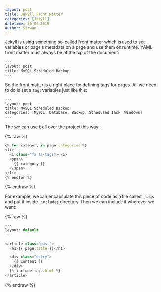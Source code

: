 ```yaml
---
layout: post
title: Jekyll Front Matter
categories: [Jekyll]
datetime: 30-06-2019
author: Sirwan
---
```


Jekyll is using something so-called Front matter which is used to set variables or page's metadata on a page and use them on runtime. YAML front matter must always be at the top of the document:

```js
---
layout: post
title: MySQL Scheduled Backup
---
```

So the front matter is a right place for defining tags for pages. All we need to do is set a `tags` variables just like this:

```js
---
layout: post
title: MySQL Scheduled Backup
categories: [MySQL, Database, Backup, Scheduled Task, Windows]
---
```

The we can use it all over the project this way:

{% raw  %}

```js
{% for category in page.categories %}
<li>
  <i class="fa fa-tags"></i>
  <span>
  	{{ category }}
  </span>
</li>
{% endfor %}
```

{% endraw %}

For example, we can encapsulate this piece of code as a file called `_tags` and put it inside `_includes` directory. Then we can include it wherever we want:

{% raw  %}

```js
---
layout: default
---

<article class="post">
  <h1>{{ page.title }}</h1>

  <div class="entry">
    {{ content }}
  </div>
  {% include tags.html %}
</article>
```

{% endraw %}
